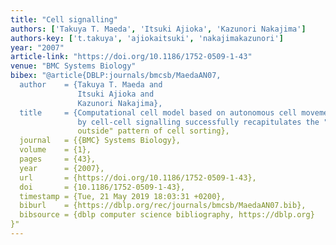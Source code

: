```yaml
---
title: "Cell signalling"
authors: ['Takuya T. Maeda', 'Itsuki Ajioka', 'Kazunori Nakajima']
authors-key: ['t.takuya', 'ajiokaitsuki', 'nakajimakazunori']
year: "2007"
article-link: "https://doi.org/10.1186/1752-0509-1-43"
venue: "BMC Systems Biology"
bibex: "@article{DBLP:journals/bmcsb/MaedaAN07,
  author    = {Takuya T. Maeda and
               Itsuki Ajioka and
               Kazunori Nakajima},
  title     = {Computational cell model based on autonomous cell movement regulated
               by cell-cell signalling successfully recapitulates the "inside and
               outside" pattern of cell sorting},
  journal   = {{BMC} Systems Biology},
  volume    = {1},
  pages     = {43},
  year      = {2007},
  url       = {https://doi.org/10.1186/1752-0509-1-43},
  doi       = {10.1186/1752-0509-1-43},
  timestamp = {Tue, 21 May 2019 18:03:31 +0200},
  biburl    = {https://dblp.org/rec/journals/bmcsb/MaedaAN07.bib},
  bibsource = {dblp computer science bibliography, https://dblp.org}
}"
---
```

